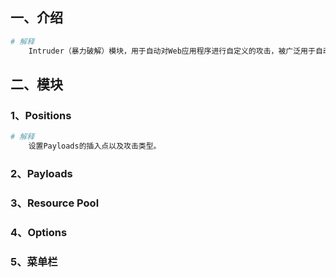 ## 一、介绍

```python
# 解释
	Intruder（暴力破解）模块，用于自动对Web应用程序进行自定义的攻击，被广泛用于自动化攻击。可以使用Intruder执行例如枚举标识符、获取有用数据、漏洞模糊测试等。
```



## 二、模块

### 1、Positions

```python
# 解释
	设置Payloads的插入点以及攻击类型。
```



### 2、Payloads

### 3、Resource Pool

### 4、Options

### 5、菜单栏